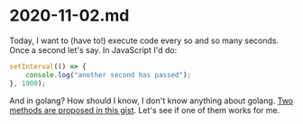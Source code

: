 # 2020-11-02.md

Today, I want to (have to!) execute code every so and so many seconds. Once a second let's say. In JavaScript I'd do:

```javascript
setInterval(() => {
    console.log("another second has passed");
}, 1000);
```

And in golang? How should I know, I don't know anything about golang. [Two methods are proposed in this gist](https://gist.github.com/ryanfitz/4191392). Let's see if one of them works for me.

